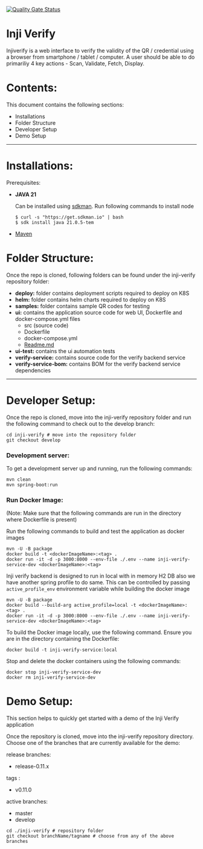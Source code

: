 [![Quality Gate Status](https://sonarcloud.io/api/project_badges/measure?branch=release-0.13.x&project=mosip_inji-verify=alert_status)](https://sonarcloud.io/dashboard?branch=release-0.13.x&id=mosip_inji-verify)
# Inji Verify

Injiverify is a web interface to verify the validity of the QR / credential using a browser from smartphone / tablet / computer. A user should be able to do primariliy 4 key actions - Scan, Validate, Fetch, Display.

# Contents:

This document contains the following sections:

- Installations
- Folder Structure
- Developer Setup
- Demo Setup

---

# Installations:

Prerequisites:

- **JAVA 21**

  Can be installed using [sdkman](https://sdkman.io/). Run following commands to install node

  ```shell
  $ curl -s "https://get.sdkman.io" | bash
  $ sdk install java 21.0.5-tem
  ```
- [Maven](https://maven.apache.org/install.html) 

# Folder Structure:

Once the repo is cloned, following folders can be found under the inji-verify repository folder:

- **deploy:** folder contains deployment scripts required to deploy on K8S
- **helm:** folder contains helm charts required to deploy on K8S
- **samples:** folder contains sample QR codes for testing
- **ui:** contains the application source code for web UI, Dockerfile and docker-compose.yml files
  - src (source code)
  - Dockerfile
  - docker-compose.yml
  - [Readme.md](./verify-ui/README.md)
- **ui-test:** contains the ui automation tests
- **verify-service:** contains source code for the verify backend service
- **verify-service-bom:** contains BOM for the verify backend service dependencies

---

# Developer Setup:

Once the repo is cloned, move into the inji-verify repository folder and run the following command to check out to the develop branch:

```shell
cd inji-verify # move into the repository folder
git checkout develop
```

### Development server:

To get a development server up and running, run the following commands:

```shell
mvn clean
mvn spring-boot:run
```

### Run Docker Image:

(Note: Make sure that the following commands are run in the directory where Dockerfile is present)

Run the following commands to build and test the application as docker images

```shell
mvn -U -B package
docker build -t <dockerImageName>:<tag> .
docker run -it -d -p 3000:8000 --env-file ./.env --name inji-verify-service-dev <dockerImageName>:<tag>
```

Inji verify backend is designed to run in local with in memory H2 DB also we have another spring profile to do same. This can
be controlled by passing `active_profile_env` environment variable while building the docker image

```shell
mvn -U -B package
docker build --build-arg active_profile=local -t <dockerImageName>:<tag> .
docker run -it -d -p 3000:8000 --env-file ./.env --name inji-verify-service-dev <dockerImageName>:<tag>
```

To build the Docker image locally, use the following command. Ensure you are in the directory containing the Dockerfile:

```shell
docker build -t inji-verify-service:local
```

Stop and delete the docker containers using the following commands:

```shell
docker stop inji-verify-service-dev
docker rm inji-verify-service-dev
```

# Demo Setup:

This section helps to quickly get started with a demo of the Inji Verify application

Once the repository is cloned, move into the inji-verify repository directory.
Choose one of the branches that are currently available for the demo:

release branches:
- release-0.11.x

tags : 
- v0.11.0

active branches:
- master
- develop

```shell
cd ./inji-verify # repository folder
git checkout branchName/tagname # choose from any of the above branches
```
